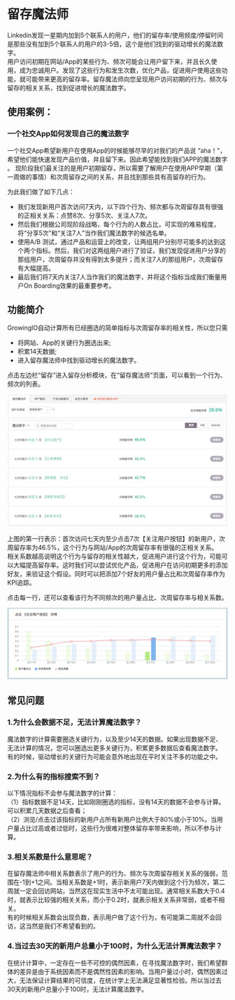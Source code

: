 # 留存魔法师

Linkedin发现一星期内加到5个联系人的用户，他们的留存率/使用频度/停留时间是那些没有加到5个联系人的用户的3-5倍，这个是他们找到的驱动增长的魔法数字。  
用户访问初期在网站/App的某些行为、频次可能会让用户留下来，并且长久使用，成为忠诚用户。发现了这些行为和发生次数，优化产品，促进用户使用这些功能，就可能带来更高的留存率。留存魔法师向您呈现用户访问初期的行为、频次与留存的相关关系，找到促进增长的魔法数字。

## 使用案例：

### 一个社交App如何发现自己的魔法数字

一个社交App希望新用户在使用App的时候能够尽早的对我们的产品说 “aha！”，希望他们能快速发现产品价值，并且留下来。因此希望能找到我们APP的魔法数字 。 现阶段我们最关注的是用户初期留存，所以需要了解用户在使用APP早期（第一周做的事情）和次周留存之间的关系，并且找到那些具有高留存的行为。

为此我们做了如下几点：

* 我们发现新用户首次访问7天内，以下四个行为、频次都与次周留存具有很强的正相关关系：点赞8次、分享5次、关注人7次。  
* 然后我们根据公司现阶段战略，每个行为的人数占比，可实现的难易程度，将“分享5次”和“关注7人”当作我们魔法数字的候选名单。  
* 使用A/B 测试，通过产品和运营上的改变，让两组用户分别尽可能多的达到这个两个指标。然后，我们对这两组用户进行了验证，我们发现促进用户分享的那组用户，次周留存并没有得到太多提升；而关注7人的那组用户，次周留存有大幅提高。  
* 最后我们将7天内关注7人当作我们的魔法数字，并将这个指标当成我们衡量用户On Boarding效果的最重要参考。 

## 功能简介

GrowingIO自动计算所有已经圈选的简单指标与次周留存率的相关性，所以您只需

* 将网站、App的关键行为圈选出来;  
* 积累14天数据;  
* 进入留存魔法师中找到驱动增长的魔法数字。  

点击左边栏“留存”进入留存分析模块，在“留存魔法师”页面，可以看到一个行为、频次的列表。

![](../.gitbook/assets/gandalf-3.png)

上图的第一行表示：首次访问七天内至少点击7次【关注用户按钮】的新用户，次周留存率为46.5%，这个行为与网站/App的次周留存率有很强的正相关关系。  
相关系数越高说明这个行为与留存的相关性越大，促进用户进行这个行为，可能可以大幅提高留存率。这时我们可以尝试优化产品，促进用户在访问初期更多的添加好友，来验证这个假设。同时可以把添加7个好友的用户量占比和次周留存率作为KPI追踪。

点击每一行，还可以查看该行为不同频次的用户量占比、次周留存率与相关系数。

![](../.gitbook/assets/gandalf-2.png)

## 常见问题

### 1.为什么会数据不足，无法计算魔法数字？

魔法数字的计算需要圈选关键行为，以及至少14天的数据。如果出现数据不足、无法计算的情况，您可以圈选出更多关键行为，积累更多数据后查看魔法数字。  
有的时候，驱动增长的关键行为可能会意外地出现在平时关注不多的功能之中。

### 2.为什么有的指标搜索不到？

以下情况指标不会参与魔法数字的计算：  
（1）指标数据不足14天，比如刚刚圈选的指标，没有14天的数据不会参与计算。可以积累几天数据之后查看；  
（2）浏览/点击过该指标的新用户占所有新用户比例大于80%或小于10%。当用户量占比过高或者过低时，这些行为很难对整体留存率带来影响，所以不参与计算。

### 3.相关系数是什么意思呢？

在留存魔法师中相关系数表示了用户的行为、频次与次周留存相关关系的强弱，范围在-1到+1之间。当相关系数是+1时，表示新用户7天内做到这个行为频次，第二周就一定会回访网站，当然这在现实生活中不太可能出现。通常相关系数大于0.4时，就表示比较强的相关关系，而小于0.2时，就表示相关关系非常弱，或者不相关。  
有的时候相关系数会出现负数，表示用户做了这个行为，有可能第二周就不会回访，这当然是我们不希望看到的。

### 4.当过去30天的新用户总量小于100时，为什么无法计算魔法数字？

在统计计算中，一定存在一些不可控的偶然因素，在寻找魔法数字时，我们希望群体的差异是由于系统因素而不是偶然性因素的影响。当用户量过小时，偶然因素过大，无法保证计算结果的可信度，在统计学上无法满足显著性检验。所以当过去30天的新用户总量小于100时，无法计算魔法数字。

